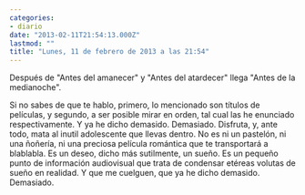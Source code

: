 ```yaml
---
categories:
- diario
date: "2013-02-11T21:54:13.000Z"
lastmod: ""
title: "Lunes, 11 de febrero de 2013 a las 21:54"
---
```


Después de "Antes del amanecer" y "Antes del atardecer" llega "Antes de la medianoche".

Si no sabes de que te hablo, primero, lo mencionado son títulos de películas, y segundo, a ser posible mirar en orden, tal cual las he enunciado respectivamente. Y ya he dicho demasido. Demasiado. Disfruta, y, ante todo, mata al inutil adolescente que llevas dentro. No es ni un pastelón, ni una ñoñería, ni una preciosa película romántica que te transportará a blablabla. Es un deseo, dicho más sutilmente, un sueño. Es un pequeño punto de información audiovisual que trata de condensar etéreas volutas de sueño en realidad. Y que me cuelguen, que ya he dicho demasido. 
Demasiado.